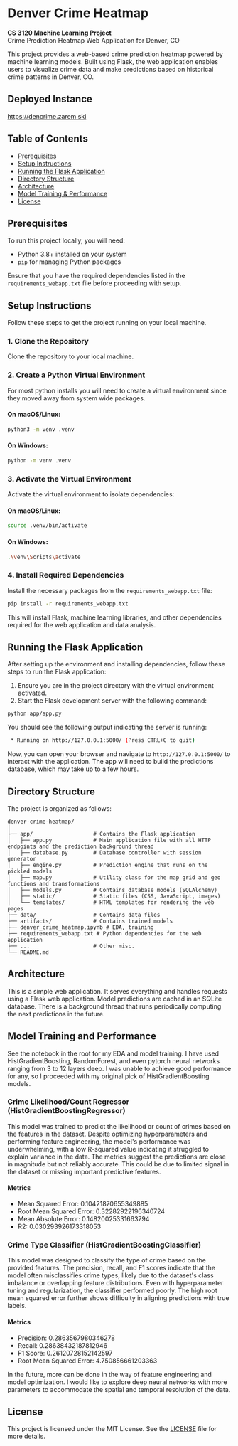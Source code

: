 # Denver Crime Heatmap
**CS 3120 Machine Learning Project**  
Crime Prediction Heatmap Web Application for Denver, CO

This project provides a web-based crime prediction heatmap powered by machine learning models. Built using Flask, the web application enables users to visualize crime data and make predictions based on historical crime patterns in Denver, CO.

## Deployed Instance
<https://dencrime.zarem.ski>

## Table of Contents

- [Prerequisites](#prerequisites)
- [Setup Instructions](#setup-instructions)
- [Running the Flask Application](#running-the-flask-application)
- [Directory Structure](#directory-structure)
- [Architecture](#architecture)
- [Model Training & Performance](#model-training-and-performance)
- [License](#license)

## Prerequisites

To run this project locally, you will need:

- Python 3.8+ installed on your system
- `pip` for managing Python packages

Ensure that you have the required dependencies listed in the `requirements_webapp.txt` file before proceeding with setup.

## Setup Instructions

Follow these steps to get the project running on your local machine.

### 1. Clone the Repository

Clone the repository to your local machine.

### 2. Create a Python Virtual Environment

For most python installs you will need to create a virtual environment since they moved away from system wide packages.

#### On macOS/Linux:

```bash
python3 -m venv .venv
```

#### On Windows:

```bash
python -m venv .venv
```

### 3. Activate the Virtual Environment

Activate the virtual environment to isolate dependencies:

#### On macOS/Linux:

```bash
source .venv/bin/activate
```

#### On Windows:

```bash
.\venv\Scripts\activate
```

### 4. Install Required Dependencies

Install the necessary packages from the `requirements_webapp.txt` file:

```bash
pip install -r requirements_webapp.txt
```

This will install Flask, machine learning libraries, and other dependencies required for the web application and data analysis.

## Running the Flask Application

After setting up the environment and installing dependencies, follow these steps to run the Flask application:

1. Ensure you are in the project directory with the virtual environment activated.
2. Start the Flask development server with the following command:

```bash
python app/app.py
```

You should see the following output indicating the server is running:

```bash
 * Running on http://127.0.0.1:5000/ (Press CTRL+C to quit)
```

Now, you can open your browser and navigate to `http://127.0.0.1:5000/` to interact with the application. The app will need to build the predictions database, which may take up to a few hours.

## Directory Structure

The project is organized as follows:

```
denver-crime-heatmap/
│
├── app/                   # Contains the Flask application
│   ├── app.py             # Main application file with all HTTP endpoints and the prediction background thread
│   ├── database.py        # Database controller with session generator
│   ├── engine.py          # Prediction engine that runs on the pickled models
│   ├── map.py             # Utility class for the map grid and geo functions and transformations
│   ├── models.py          # Contains database models (SQLAlchemy)
│   ├── static/            # Static files (CSS, JavaScript, images)
│   └── templates/         # HTML templates for rendering the web pages
├── data/                  # Contains data files
├── artifacts/             # Contains trained models
├── denver_crime_heatmap.ipynb # EDA, training
├── requirements_webapp.txt # Python dependencies for the web application
├── ...                    # Other misc.
└── README.md              
```

## Architecture

This is a simple web application. It serves everything and handles requests using a Flask web application. Model predictions are cached in an SQLite database. There is a background thread that runs periodically computing the next predictions in the future.

## Model Training and Performance
See the notebook in the root for my EDA and model training. I have used HistGradientBoosting, RandomForest, and even pytorch neural networks ranging from 3 to 12 layers deep.
I was unable to achieve good performance for any, so I proceeded with my original pick of HistGradientBoosting models.

### Crime Likelihood/Count Regressor (HistGradientBoostingRegressor)  
This model was trained to predict the likelihood or count of crimes based on the features in the dataset. Despite optimizing hyperparameters and performing feature engineering, the model's performance was underwhelming, with a low R-squared value indicating it struggled to explain variance in the data. The metrics suggest the predictions are close in magnitude but not reliably accurate. This could be due to limited signal in the dataset or missing important predictive features.  

#### Metrics
* Mean Squared Error: 0.10421870655349885
* Root Mean Squared Error: 0.32282922196340724
* Mean Absolute Error: 0.14820025331663794
* R2: 0.030293926173318053

### Crime Type Classifier (HistGradientBoostingClassifier)
This model was designed to classify the type of crime based on the provided features. The precision, recall, and F1 scores indicate that the model often misclassifies crime types, likely due to the dataset's class imbalance or overlapping feature distributions. Even with hyperparameter tuning and regularization, the classifier performed poorly. The high root mean squared error further shows difficulty in aligning predictions with true labels.  

#### Metrics
* Precision: 0.2863567980346278
* Recall: 0.28638432187812946
* F1 Score: 0.26120728152142597
* Root Mean Squared Error: 4.750856661203363

In the future, more can be done in the way of feature engineering and model optimization. I would like to explore deep neural networks with more parameters to accommodate the spatial and temporal resolution of the data.

## License

This project is licensed under the MIT License. See the [LICENSE](LICENSE) file for more details.

